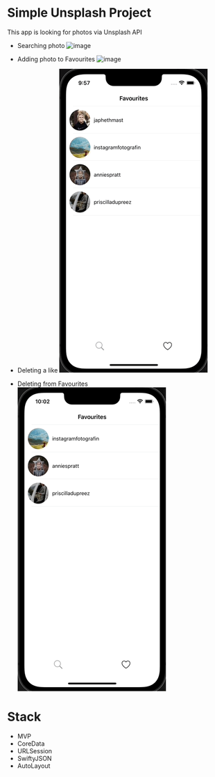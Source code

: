 # Simple Unsplash Project
 
This app is looking for photos via Unsplash API

- Searching photo
![image](https://github.com/ABzhnsk/SimpleUnsplashProject/blob/main/One.gif)

- Adding photo to Favourites
![image](https://github.com/ABzhnsk/SimpleUnsplashProject/blob/main/Two.gif)

- Deleting a like
![image](https://github.com/ABzhnsk/SimpleUnsplashProject/blob/main/Three.gif)

- Deleting from Favourites
![image](https://github.com/ABzhnsk/SimpleUnsplashProject/blob/main/Four.gif)

# Stack

- MVP
- CoreData
- URLSession
- SwiftyJSON
- AutoLayout
